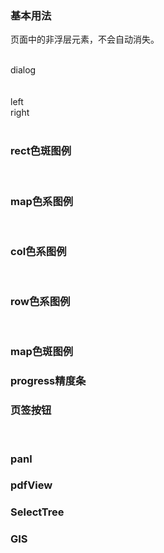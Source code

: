 <style>
.dome-alert .c-date:not(:first-child){
  margin-top: 10px;
}
</style>
<script>
export default{
  data(){
    return {
      xx:"2019-01-01",
      test:["2019-10-11", "2019-10-20"],
      dialogVisible:false,
      checkboxData:[{id:1,label:'1111'}],
      legend:[{color:"red",label:111},{color:"green",label:211111111},{color:"blue",label:3333}],
      tree:[{id:1,label:123},{id:2,label:123},{id:3,label:123}]
    }
  },
  watch:{
    test(val){
      console.log(val)
    }
  }
}
</script>

### 基本用法
页面中的非浮层元素，不会自动消失。
<div class="dome-alert demo-block">
  <c-xun v-model="test"></c-xun>
  <c-hou v-model="test"></c-hou>
  <c-season v-model="test"></c-season>
  <c-time-picker v-model="xx"></c-time-picker>
</div>


<br>
<el-button @click="dialogVisible=!dialogVisible">dialog</el-button>
<br>
<c-dialog :visible.sync="dialogVisible"></c-dialog>

<br>
<c-checkbox-group :data="checkboxData"></c-checkbox-group>

<br>
<c-two-col>
  <div slot="left">
    left
  </div>
  <div slot="right">
    right
  </div>
</c-two-col>
<br>

### rect色斑图例
<c-rect-legend :data="legend"></c-rect-legend>
<br>
### map色系图例
<c-map-legend :data="legend" :labelList="[1,2,3,4,5]"></c-map-legend>
<br>
### col色系图例
<c-liner-legend :data="legend" ></c-liner-legend>
<br>
### row色系图例
<c-liner-legend :data="legend" type="row"></c-liner-legend>
<br>
### map色斑图例
<c-grade-legend :data="legend" :labelList="[1,2,3]"></c-grade-legend>
### progress精度条
<c-progress-bar ></c-progress-bar>
### 页签按钮
<c-page-sign ></c-page-sign>
<br>

### panl
<c-panl></c-panl>

### pdfView
<c-pdf-view class="w-50" pdf-url="/static/test .pdf"></c-pdf-view>

### SelectTree
<c-select-tree :data="tree" class="w-30"></c-select-tree>
### GIS
<c-gis-pic ></c-gis-pic>
